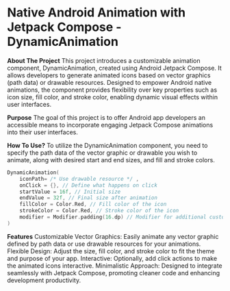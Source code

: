 # Native Android Animation with Jetpack Compose - DynamicAnimation

**About The Project**
This project introduces a customizable animation component, DynamicAnimation, created using Android Jetpack Compose. It allows developers to generate animated icons based on vector graphics (path data) or drawable resources. Designed to empower Android native animations, the component provides flexibility over key properties such as icon size, fill color, and stroke color, enabling dynamic visual effects within user interfaces.

**Purpose**
The goal of this project is to offer Android app developers an accessible means to incorporate engaging Jetpack Compose animations into their user interfaces.

**How To Use?**
To utilize the DynamicAnimation component, you need to specify the path data of the vector graphic or drawable you wish to animate, along with desired start and end sizes, and fill and stroke colors. 

```kotlin
DynamicAnimation(
    iconPath= /* Use drawable resource */ ,
    onClick = {}, // Define what happens on click
    startValue = 16f, // Initial size
    endValue = 32f, // Final size after animation
    fillColor = Color.Red, // Fill color of the icon
    strokeColor = Color.Red, // Stroke color of the icon
    modifier = Modifier.padding(16.dp) // Modifier for additional customization
)
```

**Features**
Customizable Vector Graphics: Easily animate any vector graphic defined by path data or use drawable resources for your animations.
Flexible Design: Adjust the size, fill color, and stroke color to fit the theme and purpose of your app.
Interactive: Optionally, add click actions to make the animated icons interactive.
Minimalistic Approach: Designed to integrate seamlessly with Jetpack Compose, promoting cleaner code and enhancing development productivity.

